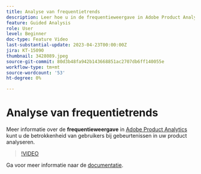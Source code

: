 ```yaml
---
title: Analyse van frequentietrends
description: Leer hoe u in de frequentieweergave in Adobe Product Analytics de betrokkenheid van gebruikers bij gebeurtenissen in uw product kunt analyseren.
feature: Guided Analysis
role: User
level: Beginner
doc-type: Feature Video
last-substantial-update: 2023-04-23T00:00:00Z
jira: KT-15090
thumbnail: 3428089.jpeg
source-git-commit: 80d3b48fa942b143668851ac2707db6ff140055e
workflow-type: tm+mt
source-wordcount: '53'
ht-degree: 0%

---
```


# Analyse van frequentietrends

Meer informatie over de **frequentieweergave** in [Adobe Product Analytics](../../adobe-product-analytics/adobe-product-analytics-overview.md) kunt u de betrokkenheid van gebruikers bij gebeurtenissen in uw product analyseren.

>[!VIDEO](https://video.tv.adobe.com/v/3428089/?learn=on)

Ga voor meer informatie naar de [documentatie](https://experienceleague.adobe.com/en/docs/analytics-platform/using/guided-analysis/trends/frequency).
